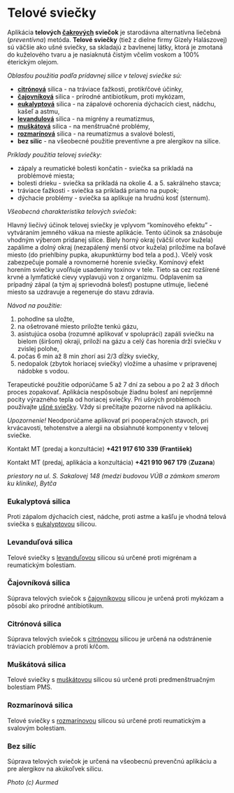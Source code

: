 Telové sviečky
==============

Aplikácia **telových [čakrových](../cakry/ "čakry viac info") sviečok**
je starodávna alternatívna liečebná (*preventívna*) metóda.
**Telové sviečky** (tiež z dielne firmy Gizely Halászovej) sú väčšie ako ušné sviečky, sa
skladajú z bavlnenej látky, ktorá je zmotaná do kuželového tvaru a je nasiaknutá
čistým včelím voskom a 100% éterickým olejom.

*Oblasťou použitia podľa prídavnej silice v telovej sviečke sú:*

* **[citrónová](../bylinky/citronovnik)** silica - na tráviace ťažkosti, protikŕčové účinky,
* **[čajovníková](../bylinky/cajovnik-cinsky)** silica - prírodné antibiotikum, proti mykózam,
* **[eukalyptová](../bylinky/eukalyptus)** silica - na zápalové ochorenia dýchacích ciest, nádchu, kašeľ a astmu,
* **[levandulová](../bylinky/levandula-lekarska)** silica - na migrény a reumatizmus,
* **[muškátová](../bylinky/muskat)** silica - na menštruačné problémy,
* **[rozmarínová](../bylinky/rozmarin-lekarsky)** silica - na reumatizmus a svalové bolesti,
* **bez silíc** - na všeobecné použitie preventívne a pre alergikov na silice.

*Príklady použitia telovej sviečky:*

* zápaly a reumatické bolesti končatín - sviečka sa prikladá na problémové miesta;
* bolesti drieku - sviečka sa prikladá na okolie 4. a 5. sakrálneho stavca;
* tráviace ťažkosti - sviečka sa prikladá priamo na pupok;
* dýchacie problémy - sviečka sa aplikuje na hrudnú kosť (sternum).

*Všeobecná charakteristika telových sviečok*:

Hlavný liečivý účinok telovej sviečky je vplyvom “komínového efektu” -
vytváraním jemného vákua na mieste aplikácie. Tento účinok sa znásobuje vhodným
výberom pridanej silice. Biely horný okraj (väčší otvor kužela) zapálime a dolný
okraj (nezapálený menší otvor kužela) priložíme na boľavé miesto (do priehlbiny
pupka, akupunktúrny bod tela a pod.). Včelý vosk zabezpečuje pomalé a rovnomerné
horenie sviečky. Komínový efekt horením sviečky uvoľňuje usadeniny toxínov v
tele. Tieto sa cez rozšírené krvné a lymfatické cievy vyplavujú von z organizmu.
Odplavením sa prípadný zápal (a tým aj sprievodná bolesť) postupne utlmuje,
liečené miesto sa uzdravuje a regeneruje do stavu zdravia.

*Návod na použitie:*

1. pohodlne sa uložte,
2. na ošetrované miesto priložte tenkú gázu,
3. asistujúca osoba (rozumné aplikovať v spolupráci) zapáli sviečku na bielom (širšom) okraji, priloží na gázu a celý čas horenia drží sviečku v zvislej polohe,
4. počas 6 min až 8 min zhorí asi 2/3 dĺžky sviečky,
5. nedopalok (zbytok horiacej sviečky) vložíme a uhasíme v pripravenej nádobke s vodou.

Terapeutické použitie odporúčame 5 až 7 dní za sebou a po 2 až 3 dňoch proces
zopakovať. Aplikácia nespôsobuje žiadnu bolesť ani nepríjemné pocity výrazného
tepla od horiacej sviečky. Pri ušných problémoch používajte [ušné
sviečky](../aplikacia-usnych-sviecok). Vždy si prečítajte
pozorne návod na aplikáciu.

*Upozornenie!* Neodporúčame aplikovať pri pooperačných stavoch, pri krvácavosti,
tehotenstve a alergii na obsiahnuté komponenty v telovej sviečke.

Kontakt MT (predaj a konzultácie) **+421 917 610 339 (František)**

Kontakt MT (predaj, aplikácia a konzultácia) **+421 910 967 179** (**Zuzana**)

*priestory na ul. S. Sakalovej 148 (medzi budovou VÚB a zámkom smerom ku
klinike), Bytča*

### Eukalyptová silica

Proti zápalom dýchacích ciest, nádche, proti astme a kašľu je vhodná telová
sviečka s [eukalyptovou](../bylinky/eukalyptus) silicou.

### Levanduľová silica

Telové sviečky s [levanduľovou](../bylinky/levandula-lekarska)
silicou sú určené proti migrénam a reumatickým bolestiam.

### Čajovníková silica

Súprava telových sviečok s
[čajovníkovou](../bylinky/cajovnik-cinsky) silicou je určená proti
mykózam a pôsobí ako prírodné antibiotikum.

### Citrónová silica

Súprava telových sviečok s [citrónovou](../bylinky/citronovnik)
silicou je určená na odstránenie tráviacich problémov a proti kŕčom.

### Muškátová silica

Telové sviečky s [muškátovou](../bylinky/muskat) silicou sú určené
proti predmenštruačným bolestiam PMS.

### Rozmarínová silica

Telové sviečky s [rozmarínovou](../bylinky/rozmarin-lekarsky)
silicou sú určené proti reumatickým a svalovým bolestiam.

### Bez silíc

Súprava telových sviečok je určená na všeobecnú prevenčnú aplikáciu a pre
alergikov na akúkoľvek silicu.

*Photo (c) Aurmed*
